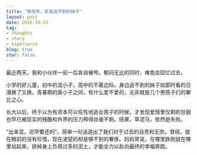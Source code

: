 ```yaml
---
title: "那些年，总是追不到的妹子"
layout: post
date: 2016-10-25
tag:
- thoughts
- story
- experience
blog: true
star: false
---
```


最近两天，我和小伙伴一前一后各自被甩。郁闷无比的同时，难免会回忆过去。

小学的好儿童，初中的混小子，高中的不着边际。身边追不到的妹子如那时看的日漫换了又换。青春期的臭小子之间，有什么爱不爱的，无非就是几个男孩子们的攀比之心。

长大以后，终于以为有资本可以任性地追女孩子的时候，才发现爱情里仅剩的甘甜也早已被现实的残酷和外界的压力榨得丝毫不剩。结果，草泥马，依然是失败。

“出来混，迟早要还的”。简单一句话道出了我们对于过去的自责和无奈。曾经，放在眼前的没有珍惜，现在渴望的却是够不到的奢侈。妈妈常说，在哪里跌倒就在哪里站起来，排掉身上负荷过多的泥土，才能全力以赴向最终的幸福奔跑。

